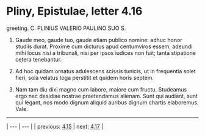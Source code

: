 # Pliny, Epistulae, letter 4.16

greeting. C. PLINIUS VALERIO PAULINO SUO S.



1. Gaude meo, gaude tuo, gaude etiam publico nomine: adhuc honor studiis durat. Proxime cum dicturus apud centumviros essem, adeundi mihi locus nisi a tribunali, nisi per ipsos iudices non fuit; tanta stipatione cetera tenebantur.



2. Ad hoc quidam ornatus adulescens scissis tunicis, ut in frequentia solet fieri, sola velatus toga perstitit et quidem horis septem.



3. Nam tam diu dixi magno cum labore, maiore cum fructu. Studeamus ergo nec desidiae nostrae praetendamus alienam. Sunt qui audiant, sunt qui legant, nos modo dignum aliquid auribus dignum chartis elaboremus. Vale.



---

| --- | --- |
| previous: [4.15](../4.15/) | next: [4.17](../4.17/) |